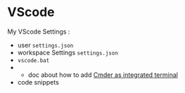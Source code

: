 # VScode

My VScode Settings :

- user ``settings.json``
- workspace Settings ``settings.json``
- ``vscode.bat``
- - doc about how to add [Cmder as integrated terminal](https://blog.juansorroche.com/integrer-cmder-a-visual-studio-code)
- code snippets
